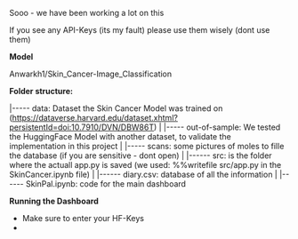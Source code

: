 Sooo - we have been working a lot on this

If you see any API-Keys (its my fault) please use them wisely (dont use them) 

**Model**

Anwarkh1/Skin_Cancer-Image_Classification


**Folder structure:**

|----- data: Dataset the Skin Cancer Model was trained on (https://dataverse.harvard.edu/dataset.xhtml?persistentId=doi:10.7910/DVN/DBW86T)
|
|----- out-of-sample: We tested the HuggingFace Model with another dataset, to validate the implementation in this project
|
|----- scans: some pictures of moles to fille the database (if you are sensitive - dont open)
|
|------ src: is the folder where the actuall app.py is saved (we used: %%writefile src/app.py in the SkinCancer.ipynb file)
|
|------ diary.csv: database of all the information 
| 
|------ SkinPal.ipynb: code for the main dashboard 


**Running the Dashboard**

- Make sure to enter your HF-Keys 
- 